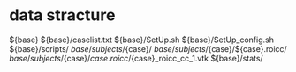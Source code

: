 # data stracture

${base}
${base}/caselist.txt
${base}/SetUp.sh
${base}/SetUp_config.sh
${base}/scripts/
${base}/subjects/${case}/
${base}/subjects/${case}/${case}.roicc/
${base}/subjects/${case}/${case}.roicc/${case}_roicc_cc_1.vtk
${base}/stats/


